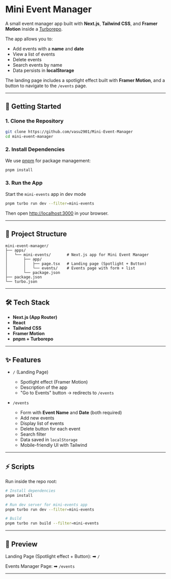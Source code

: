 # Mini Event Manager

A small event manager app built with **Next.js**, **Tailwind CSS**, and **Framer Motion** inside a [Turborepo](https://turbo.build/repo).

The app allows you to:
- Add events with a **name** and **date**
- View a list of events
- Delete events
- Search events by name
- Data persists in **localStorage**

The landing page includes a spotlight effect built with **Framer Motion**, and a button to navigate to the `/events` page.

---

## 🚀 Getting Started

### 1. Clone the Repository
```bash
git clone https://github.com/vasu2901/Mini-Event-Manager
cd mini-event-manager
```

### 2. Install Dependencies

We use [pnpm](https://pnpm.io/) for package management:

```bash
pnpm install
```

### 3. Run the App

Start the `mini-events` app in dev mode

```bash
pnpm turbo run dev --filter=mini-events
```

Then open [http://localhost:3000](http://localhost:3000) in your browser.

---

## 📂 Project Structure

```
mini-event-manager/
├── apps/
│   └── mini-events/       # Next.js app for Mini Event Manager
│       ├── app/
│       │   ├── page.tsx   # Landing page (Spotlight + Button)
│       │   └── events/    # Events page with form + list
│       └── package.json
├── package.json
└── turbo.json
```

---

## 🛠️ Tech Stack

* **Next.js (App Router)**
* **React**
* **Tailwind CSS**
* **Framer Motion**
* **pnpm + Turborepo**

---

## ✨ Features

* `/` (Landing Page)

  * Spotlight effect (Framer Motion)
  * Description of the app
  * "Go to Events" button → redirects to `/events`

* `/events`

  * Form with **Event Name** and **Date** (both required)
  * Add new events
  * Display list of events
  * Delete button for each event
  * Search filter
  * Data saved in `localStorage`
  * Mobile-friendly UI with Tailwind

---

## ⚡ Scripts

Run inside the repo root:

```bash
# Install dependencies
pnpm install

# Run dev server for mini-events app
pnpm turbo run dev --filter=mini-events

# Build
pnpm turbo run build --filter=mini-events
```

---

## 📸 Preview

Landing Page (Spotlight effect + Button):
➡ `/`

Events Manager Page:
➡ `/events`

---
